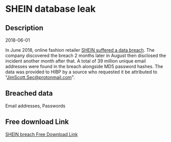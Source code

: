 # SHEIN database leak

## Description

2018-06-01

In June 2018, online fashion retailer <a href="https://www.zdnet.com/article/shein-fashion-retailer-announces-breach-affecting-6-42-million-users/" target="_blank" rel="noopener">SHEIN suffered a data breach</a>. The company discovered the breach 2 months later in August then disclosed the incident another month after that. A total of 39 million unique email addresses were found in the breach alongside MD5 password hashes. The data was provided to HIBP by a source who requested it be attributed to &quot;JimScott.Sec@protonmail.com&quot;.

## Breached data

Email addresses, Passwords

## Free download Link

[SHEIN breach Free Download Link](https://link-to.net/1229997/952.537093504932/dynamic/?r=aHR0cHM6Ly93d3cubWVkaWFmaXJlLmNvbS92aWV3L2xzb0IzNGFRMzBOUzUxeS9zaGVpbi5jb20vZmlsZQ==)